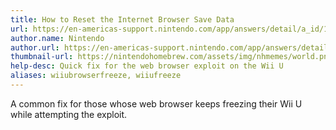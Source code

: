 ```yaml
---
title: How to Reset the Internet Browser Save Data
url: https://en-americas-support.nintendo.com/app/answers/detail/a_id/1507/~/how-to-delete-the-internet-browser-history
author.name: Nintendo
author.url: https://en-americas-support.nintendo.com/app/answers/detail/a_id/1507/~/how-to-delete-the-internet-browser-history
thumbnail-url: https://nintendohomebrew.com/assets/img/nhmemes/world.png
help-desc: Quick fix for the web browser exploit on the Wii U
aliases: wiiubrowserfreeze, wiiufreeze
---
```


A common fix for those whose web browser keeps freezing their Wii U while attempting the exploit.
